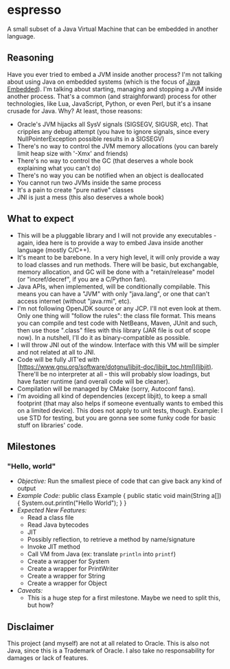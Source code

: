 # espresso

A small subset of a Java Virtual Machine that can be embedded in another language.

## Reasoning

Have you ever tried to embed a JVM inside another process? I'm not talking about using Java on embedded systems (which is the focus of [Java Embedded](http://docs.oracle.com/javase/8/javase-embedded.htm)). I'm talking about starting, managing and stopping a JVM inside another process. That's a common (and straighforward) process for other technologies, like Lua, JavaScript, Python, or even Perl, but it's a insane crusade for Java. Why? At least, those reasons:

+ Oracle's JVM hijacks all SysV signals (SIGSEGV, SIGUSR, etc). That cripples any debug attempt (you have to ignore signals, since every NullPointerException possible results in a SIGSEGV)
+ There's no way to control the JVM memory allocations (you can barely limit heap size with '-Xmx' and friends)
+ There's no way to control the GC (that deserves a whole book explaining what you can't do)
+ There's no way you can be notified when an object is deallocated
+ You cannot run two JVMs inside the same process
+ It's a pain to create "pure native" classes
+ JNI is just a mess (this also deserves a whole book)

## What to expect

+ This will be a pluggable library and I will not provide any executables - again, idea here is to provide a way to embed Java inside another language (mostly C/C++).
+ It's meant to be barebone. In a very high level, it will only provide a way to load classes and run methods. There will be basic, but exchangable, memory allocation, and GC will be done with a "retain/release" model (or "incref/decref", if you are a C/Python fan).
+ Java APIs, when implemented, will be conditionally compilable. This means you can have a "JVM" with only "java.lang", or one that can't access internet (without "java.rmi", etc).
+ I'm not following OpenJDK source or any JCP. I'll not even look at them. Only one thing will "follow the rules": the class file format. This means you can compile and test code with NetBeans, Maven, JUnit and such, then use those ".class" files with this library (JAR file is out of scope now). In a nutshell, I'll do it as binary-compatible as possible.
+ I will throw JNI out of the window. Interface with this VM will be simpler and not related at all to JNI.
+ Code will be fully JIT'ed with [https://www.gnu.org/software/dotgnu/libjit-doc/libjit_toc.html](libjit). There'll be no interpreter at all - this will probably slow loadings, but have faster runtime (and overall code will be cleaner).
+ Compilation will be managed by CMake (sorry, Autoconf fans).
+ I'm avoiding all kind of dependencies (except libjit), to keep a small footprint (that may also helps if someone eventually wants to embed this on a limited device). This does not apply to unit tests, though. Example: I use STD for testing, but you are gonna see some funky code for basic stuff on libraries' code.

## Milestones

### "Hello, world"

+   *Objective:* Run the smallest piece of code that can give back any kind of output
+   *Example Code:*
        public class Example {
            public static void main(String a[]) {
                System.out.println("Hello World");
            }
        }
+   *Expected New Features:*
    + Read a class file
    + Read Java bytecodes
    + JIT
    + Possibly reflection, to retrieve a method by name/signature
    + Invoke JIT method
    + Call VM from Java (ex: translate `println` into `printf`)
    + Create a wrapper for System
    + Create a wrapper for PrintWriter
    + Create a wrapper for String
    + Create a wrapper for Object
+   *Caveats:*
    + This is a huge step for a first milestone. Maybe we need to split this, but how?

## Disclaimer

This project (and myself) are not at all related to Oracle. This is also not Java, since this is a Trademark of Oracle. I also take no responsability for damages or lack of features.
